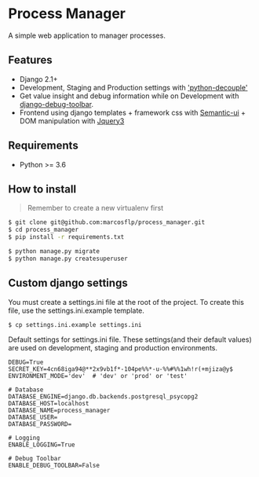 # Process Manager

A simple web application to manager processes. 


## Features

- Django 2.1+
- Development, Staging and Production settings with ['python-decouple'](https://pypi.org/project/python-decouple/)
- Get value insight and debug information while on Development with [django-debug-toolbar](https://django-debug-toolbar.readthedocs.org). 
- Frontend using django templates + framework css with [Semantic-ui](https://semantic-ui.com/) + DOM manipulation with [Jquery3](http://api.jquery.com/)


## Requirements

- Python >= 3.6


## How to install

> Remember to create a new virtualenv first

```bash
$ git clone git@github.com:marcosflp/process_manager.git
$ cd process_manager
$ pip install -r requirements.txt

$ python manage.py migrate
$ python manage.py createsuperuser
```


## Custom django settings

You must create a settings.ini file at the root of the project. To create this file, use the settings.ini.example template.

```
$ cp settings.ini.example settings.ini 
```

Default settings for settings.ini file.
These settings(and their default values) are used on development, staging and production environments.

```
DEBUG=True
SECRET_KEY=4cn68iga94@**2x9vb1f*-104pe%%*-u-%%#%%1wh!r(+mjiza@y$
ENVIRONMENT_MODE='dev'  # 'dev' or 'prod' or 'test'

# Database
DATABASE_ENGINE=django.db.backends.postgresql_psycopg2
DATABASE_HOST=localhost
DATABASE_NAME=process_manager
DATABASE_USER=
DATABASE_PASSWORD=

# Logging
ENABLE_LOGGING=True

# Debug Toolbar
ENABLE_DEBUG_TOOLBAR=False
```

